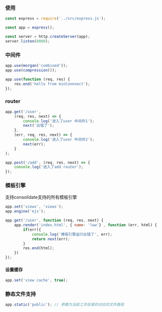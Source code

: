 ### 使用
```javascript
const express = require('../src/express.js');

const app = express();

const server = http.createServer(app);
server.listen(8000);
```
### 中间件
```javascript
app.use(morgan('combined'));
app.use(compression());

app.use(function (req, res) {
    res.end('hello from minConnnect');
});
```

### router
```javascript
app.get('/user',
    (req, res, next) => {
        console.log('进入了user 中间件1');
        next('出错了');
    },
    (err, req, res, next) => {
        console.log('进入了user 中间件2');
        next(err);
    }
);

app.post('/add', (req, res, next) => {
    console.log('进入了add router');
});
```

### 模板引擎
支持consolidate支持的所有模板引擎
```javascript
app.set('views', 'views');
app.engine('ejs');

app.get('/user', function (req, res, next) {
    app.render('index.html', { name: 'lww'} , function (err, html) {
        if(err){
            console.log('模板引擎运行出错了', err);
            return next(err);
        }
        res.end(html);
    })
});
```

#### 设置缓存
```javascript
app.set('view cache', true);
```

### 静态文件支持
```javascript
app.static('public'); // 参数为当前工作目录的对应的文件路径
```